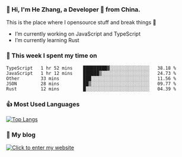 ### 👋 Hi, I'm He Zhang, a Developer 🚀 from China.

This is the place where I opensource stuff and break things :rofl:

- I’m currently working on JavaScript and TypeScript
- I’m currently learning Rust

### 💪 This week I spent my time on 
<!--START_SECTION:waka-->

```text
TypeScript   1 hr 52 mins    █████████▓░░░░░░░░░░░░░░░   38.18 %
JavaScript   1 hr 12 mins    ██████▒░░░░░░░░░░░░░░░░░░   24.73 %
Other        33 mins         ███░░░░░░░░░░░░░░░░░░░░░░   11.56 %
JSON         28 mins         ██▒░░░░░░░░░░░░░░░░░░░░░░   09.77 %
Rust         12 mins         █░░░░░░░░░░░░░░░░░░░░░░░░   04.39 %
```

<!--END_SECTION:waka-->

### 👍 Most Used Languages
[![Top Langs](https://github-readme-stats.vercel.app/api/top-langs/?username=zhanghecool&layout=compact)](https://zhanghe.cool)

### 🌈 My blog 
[![Click to enter my website](https://cdn.jsdelivr.net/gh/zhanghecool/assets/images/gif/zhanghecools.gif)](https://zhanghe.cool)
